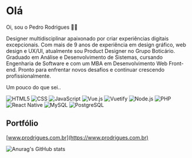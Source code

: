 # Olá

Oi, sou o Pedro Rodrigues 👋🏽

Designer multidisciplinar apaixonado por criar experiências digitais excepcionais. Com mais de 9 anos de experiência em design gráfico, web design e UX/UI, atualmente sou Product Designer no Grupo Boticário. Graduado em Análise e Desenvolvimento de Sistemas, cursando Engenharia de Software e com um MBA em Desenvolvimento Web Front-end. Pronto para enfrentar novos desafios e continuar crescendo profissionalmente.

Um pouco do que sei.. 

  ![HTML5](https://img.shields.io/badge/-HTML5-333333?style=flat&logo=HTML5)
  ![CSS](https://img.shields.io/badge/-CSS-333333?style=flat&logo=CSS3&logoColor=1572B6)
  ![JavaScript](https://img.shields.io/badge/-JavaScript-333333?style=flat&logo=javascript)
  ![Vue.js](https://img.shields.io/badge/-Vue-333333?style=flat&logo=vueDotJs&logoColor=4FC08D)
  ![Vuetify](https://img.shields.io/badge/-Vuetify-333333?style=flat&logo=Vuetify&logoColor=1867C0)
  ![Node.js](https://img.shields.io/badge/-Node.js-333333?style=flat&logo=NodeDotJs&logoColor=4FC08D)
  ![PHP](https://img.shields.io/badge/-Php-333333?style=flat&logo=php)
  ![React Native](https://img.shields.io/badge/-React%20Native-333333?style=flat&logo=react)
  ![MySQL](https://img.shields.io/badge/-MySQL-333333?style=flat&logo=mysql)
  ![PostgreSQL](https://img.shields.io/badge/-Postgre%20SQL-333333?style=flat&logo=postgresql)

  
  ## Portfólio
[www.prodrigues.com.br](https://www.prodrigues.com.br)


![Anurag's GitHub stats](https://github-readme-stats.vercel.app/api?username=pedro-hrs&show_icons=true&theme=transparent)
